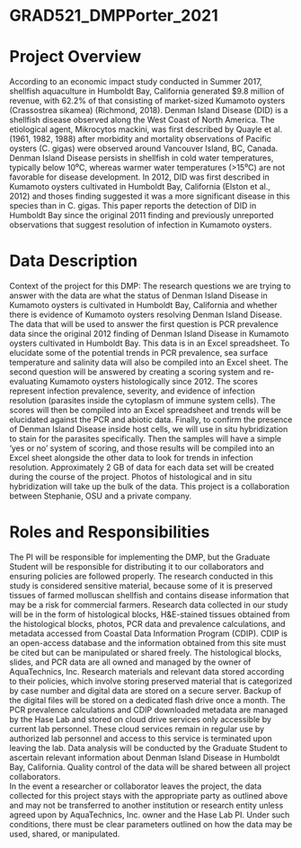 # GRAD521_DMPPorter_2021
# Project Overview
According to an economic impact study conducted in Summer 2017, shellfish aquaculture in Humboldt Bay, California generated $9.8 million of revenue, with 62.2% of that consisting of market-sized Kumamoto oysters (Crassostrea sikamea) (Richmond, 2018). Denman Island Disease (DID) is a shellfish disease observed along the West Coast of North America. The etiological agent, Mikrocytos mackini, was first described by Quayle et al. (1961, 1982, 1988) after morbidity and mortality observations of Pacific oysters (C. gigas) were observed around Vancouver Island, BC, Canada. Denman Island Disease persists in shellfish in cold water temperatures, typically below 10⁰C, whereas warmer water temperatures (>15⁰C) are not favorable for disease development. In 2012, DID was first described in Kumamoto oysters cultivated in Humboldt Bay, California (Elston et al., 2012) and thoses finding suggested it was a more significant disease in this species than in C. gigas. This paper reports the detection of DID in Humboldt Bay since the original 2011 finding and previously unreported observations that suggest resolution of infection in Kumamoto oysters. 
# Data Description
Context of the project for this DMP: The research questions we are trying to answer with the data are what the status of Denman Island Disease in Kumamoto oysters is cultivated in Humboldt Bay, California and whether there is evidence of Kumamoto oysters resolving Denman Island Disease. The data that will be used to answer the first question is PCR prevalence data since the original 2012 finding of Denman Island Disease in Kumamoto oysters cultivated in Humboldt Bay. This data is in an Excel spreadsheet. To elucidate some of the potential trends in PCR prevalence, sea surface temperature and salinity data will also be compiled into an Excel sheet. The second question will be answered by creating a scoring system and re-evaluating Kumamoto oysters histologically since 2012. The scores represent infection prevalence, severity, and evidence of infection resolution (parasites inside the cytoplasm of immune system cells). The scores will then be compiled into an Excel spreadsheet and trends will be elucidated against the PCR and abiotic data. Finally, to confirm the presence of Denman Island Disease inside host cells, we will use in situ hybridization to stain for the parasites specifically. Then the samples will have a simple ‘yes or no’ system of scoring, and those results will be compiled into an Excel sheet alongside the other data to look for trends in infection resolution. Approximately 2 GB of data for each data set will be created during the course of the project. Photos of histological and in situ hybridization will take up the bulk of the data. 
This project is a collaboration between Stephanie, OSU and a private company. 
# Roles and Responsibilities
The PI will be responsible for implementing the DMP, but the Graduate Student will be responsible for distributing it to our collaborators and ensuring policies are followed properly. The research conducted in this study is considered sensitive material, because some of it is preserved tissues of farmed molluscan shellfish and contains disease information that may be a risk for commercial farmers. Research data collected in our study will be in the form of histological blocks, H&E-stained tissues obtained from the histological blocks, photos, PCR data and prevalence calculations, and metadata accessed from Coastal Data Information Program (CDIP). CDIP is an open-access database and the information obtained from this site must be cited but can be manipulated or shared freely. 
The histological blocks, slides, and PCR data are all owned and managed by the owner of AquaTechnics, Inc. Research materials and relevant data stored according to their policies, which involve storing preserved material that is categorized by case number and digital data are stored on a secure server. Backup of the digital files will be stored on a dedicated flash drive once a month. The PCR prevalence calculations and CDIP downloaded metadata are managed by the Hase Lab and stored on cloud drive services only accessible by current lab personnel. These cloud services remain in regular use by authorized lab personnel and access to this service is terminated upon leaving the lab. 
Data analysis will be conducted by the Graduate Student to ascertain relevant information about Denman Island Disease in Humboldt Bay, California. Quality control of the data will be shared between all project collaborators.  
 In the event a researcher or collaborator leaves the project, the data collected for this project stays with the appropriate party as outlined above and may not be transferred to another institution or research entity unless agreed upon by AquaTechnics, Inc. owner and the Hase Lab PI. Under such conditions, there must be clear parameters outlined on how the data may be used, shared, or manipulated. 
